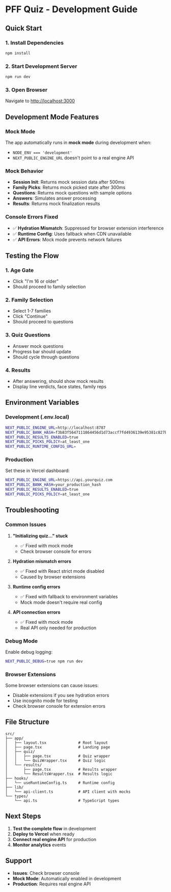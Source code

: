 # PFF Quiz - Development Guide

## Quick Start

### 1. Install Dependencies
```bash
npm install
```

### 2. Start Development Server
```bash
npm run dev
```

### 3. Open Browser
Navigate to [http://localhost:3000](http://localhost:3000)

## Development Mode Features

### Mock Mode
The app automatically runs in **mock mode** during development when:
- `NODE_ENV === 'development'`
- `NEXT_PUBLIC_ENGINE_URL` doesn't point to a real engine API

### Mock Behavior
- **Session Init**: Returns mock session data after 500ms
- **Family Picks**: Returns mock picked state after 300ms
- **Questions**: Returns mock questions with sample options
- **Answers**: Simulates answer processing
- **Results**: Returns mock finalization results

### Console Errors Fixed
- ✅ **Hydration Mismatch**: Suppressed for browser extension interference
- ✅ **Runtime Config**: Uses fallback when CDN unavailable
- ✅ **API Errors**: Mock mode prevents network failures

## Testing the Flow

### 1. Age Gate
- Click "I'm 16 or older"
- Should proceed to family selection

### 2. Family Selection
- Select 1-7 families
- Click "Continue"
- Should proceed to questions

### 3. Quiz Questions
- Answer mock questions
- Progress bar should update
- Should cycle through questions

### 4. Results
- After answering, should show mock results
- Display line verdicts, face states, family reps

## Environment Variables

### Development (.env.local)
```bash
NEXT_PUBLIC_ENGINE_URL=http://localhost:8787
NEXT_PUBLIC_BANK_HASH=f3b83f5647111864456d1d73accf7fd4936139e95381c827b0c4d2353749c6df
NEXT_PUBLIC_RESULTS_ENABLED=true
NEXT_PUBLIC_PICKS_POLICY=at_least_one
NEXT_PUBLIC_RUNTIME_CONFIG_URL=
```

### Production
Set these in Vercel dashboard:
```bash
NEXT_PUBLIC_ENGINE_URL=https://api.yourquiz.com
NEXT_PUBLIC_BANK_HASH=your_production_hash
NEXT_PUBLIC_RESULTS_ENABLED=true
NEXT_PUBLIC_PICKS_POLICY=at_least_one
```

## Troubleshooting

### Common Issues

1. **"Initializing quiz..." stuck**
   - ✅ Fixed with mock mode
   - Check browser console for errors

2. **Hydration mismatch errors**
   - ✅ Fixed with React strict mode disabled
   - Caused by browser extensions

3. **Runtime config errors**
   - ✅ Fixed with fallback to environment variables
   - Mock mode doesn't require real config

4. **API connection errors**
   - ✅ Fixed with mock mode
   - Real API only needed for production

### Debug Mode

Enable debug logging:
```bash
NEXT_PUBLIC_DEBUG=true npm run dev
```

### Browser Extensions

Some browser extensions can cause issues:
- Disable extensions if you see hydration errors
- Use incognito mode for testing
- Check browser console for extension errors

## File Structure

```
src/
├── app/
│   ├── layout.tsx              # Root layout
│   ├── page.tsx                # Landing page
│   ├── quiz/
│   │   ├── page.tsx            # Quiz wrapper
│   │   └── QuizWrapper.tsx     # Quiz logic
│   └── results/
│       ├── page.tsx            # Results wrapper
│       └── ResultsWrapper.tsx  # Results logic
├── hooks/
│   └── useRuntimeConfig.ts     # Runtime config
├── lib/
│   └── api-client.ts           # API client with mocks
└── types/
    └── api.ts                  # TypeScript types
```

## Next Steps

1. **Test the complete flow** in development
2. **Deploy to Vercel** when ready
3. **Connect real engine API** for production
4. **Monitor analytics** events

## Support

- **Issues**: Check browser console
- **Mock Mode**: Automatically enabled in development
- **Production**: Requires real engine API
